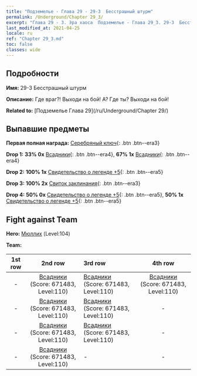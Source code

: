 ```yaml
---
title: "Подземелье - Глава 29 - 29-3  Бесстрашный штурм"
permalink: /Underground/Chapter 29_3/
excerpt: "Глава 29 - 3. Эра хаоса  Подземелье - Глава 29_3. 29-3  Бесстрашный штурм"
last_modified_at: 2021-04-25
locale: ru
ref: "Chapter 29_3.md"
toc: false
classes: wide
---
```


## Подробности

 **Имя:** 29-3  Бесстрашный штурм

 **Описание:**       Где враг?! Выходи на бой! А? Где ты? Выходи на бой!

 **Related to:** [Подземелье Глава 29](/ru/Underground/Chapter 29/)

## Выпавшие предметы

 **Первая полная награда:** [Серебряный ключ](/ItemsRU/con_693/){: .btn .btn--era3}

 **Drop 1:** **33% 0x** [Всадники](/ItemsRU/unt_195/){: .btn .btn--era4}, **67% 1x** [Всадники](/ItemsRU/unt_195/){: .btn .btn--era4}

 **Drop 2:** **100% 1x** [Свидетельство о легенде +5](/ItemsRU/mat_102/){: .btn .btn--era5}

 **Drop 3:** **100% 2x** [Свиток заклинания](/ItemsRU/con_694/){: .btn .btn--era3}

 **Drop 4:** **50% 0x** [Свидетельство о легенде +5](/ItemsRU/mat_102/){: .btn .btn--era5}, **50% 1x** [Свидетельство о легенде +5](/ItemsRU/mat_102/){: .btn .btn--era5}


## Fight against Team
 **Hero:** [Мюллих](/ru/heroes/Mullich/) (Level:104)

 **Team:**


  | 1st row | 2nd row | 3rd row | 4th row |
  |:----:|:----:|:----|:----:|
  | - | [Всадники](/ru/units/Cavalier/) (Score: 671483, Level:110)  | [Всадники](/ru/units/Cavalier/) (Score: 671483, Level:110)  | [Всадники](/ru/units/Cavalier/) (Score: 671483, Level:110)  |
  | - | [Всадники](/ru/units/Cavalier/) (Score: 671483, Level:110)  | [Всадники](/ru/units/Cavalier/) (Score: 671483, Level:110)  | - |
  | - | [Всадники](/ru/units/Cavalier/) (Score: 671483, Level:110)  | [Всадники](/ru/units/Cavalier/) (Score: 671483, Level:110)  | - |
  | - | [Всадники](/ru/units/Cavalier/) (Score: 671483, Level:110)  | - | - |


